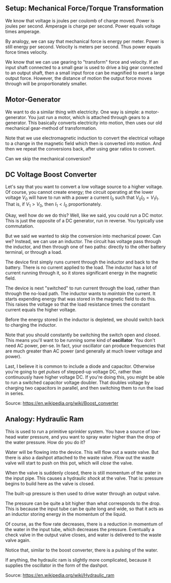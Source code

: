 ## Setup: Mechanical Force/Torque Transformation

We know that voltage is joules per coulomb of charge moved. Power is
joules per second. Amperage is charge per second. Power equals voltage
times amperage.

By analogy, we can say that mechanical force is energy per meter. Power
is still energy per second. Velocity is meters per second. Thus power
equals force times velocity.

We know that we can use gearing to "transform" force and velocity. If an
input shaft connected to a small gear is used to drive a big gear
connected to an output shaft, then a small input force can be magnified
to exert a large output force. However, the distance of motion the
output force moves through will be proportionately smaller.

## Motor-Generator

We want to do a similar thing with electricity. One way is simple: a
motor-generator. You just run a motor, which is attached through gears
to a generator. This basically converts electricity into motion, then
uses our old mechanical gear-method of transformation.

Note that we use electromagnetic induction to convert the electrical
voltage to a change in the magnetic field which then is converted into
motion. And then we repeat the conversions back, after using gear ratios
to convert.

Can we skip the mechanical conversion?

## DC Voltage Boost Converter

Let's say that you want to convert a low voltage source to a higher
voltage. Of course, you cannot create energy; the circuit operating at
the lower voltage $V_0$ will have to run with a power a current $I_0$
such that $V_0 I_0 = V_1 I_1$. That is, if $V_1 > V_0$, then $I_1 <
I_0$ proportionately.

Okay, well how do we do this? Well, like we said, you could run a DC
motor. This is just the opposite of a DC generator, run in reverse. You
typically use commutation.

But we said we wanted to skip the conversion into mechanical power. Can
we? Instead, we can use an inductor. The circuit has voltage pass
through the inductor, and then through one of two paths: directly to the
other battery terminal, or through a load.

The device first simply runs current through the inductor and back to
the battery. There is no current applied to the load. The inductor has a
lot of current running through it, so it stores significant energy in
the magnetic field.

The device is next "switched" to run current through the load, rather
than through the no-load path. The inductor wants to _maintain_ the
current. It starts expending energy that was stored in the magnetic
field to do this. This raises the voltage so that the load resistance
times the constant current equals the higher voltage.

Before the energy stored in the inductor is depleted, we should switch
back to charging the inductor.

Note that you should constantly be switching the switch open and closed.
This means you'll want to be running some kind of **oscillator**. You
don't need AC power, per-se. In fact, your oscillator can produce
frequencies that are much greater than AC power (and generally at much
lower voltage and power).

Last, I believe it is common to include a diode and capacitor. Otherwise
you're going to get _pulses_ of stepped-up voltage DC, rather than
continuously have higher voltage DC. If you're doing this, you might be
able to run a switched capacitor voltage doubler. That doubles voltage
by charging two capacitors in parallel, and then switching them to run
the load in series.

Source: https://en.wikipedia.org/wiki/Boost_converter

## Analogy: Hydraulic Ram

This is used to run a primitive sprinkler system. You have a source of
low-head water pressure, and you want to spray water higher than the
drop of the water pressure. How do you do it?

Water will be flowing into the device. This will flow out a waste valve.
But there is also a dashpot attached to the waste valve. Flow out the
waste valve will start to push on this pot, which will _close_ the
valve.

When the valve is suddenly closed, there is still momentum of the water
in the input pipe. This causes a hydraulic _shock_ at the valve. That
is: pressure begins to build here as the valve is closed.

The built-up pressure is then used to drive water through an output
valve.

The pressure can be quite a bit higher than what corresponds to the
drop. This is because the input tube can be quite long and wide, so that
it acts as an inductor storing energy in the momentum of the liquid.

Of course, as the flow rate decreases, there is a reduction in momentum
of the water in the input tube, which decreases the pressure. Eventually
a check valve in the output valve closes, and water is delivered to the
waste valve again.

Notice that, similar to the boost converter, there is a pulsing of the
water.

If anything, the hydraulic ram is slightly more complicated, because it
supplies the oscillator in the form of the dashpot.

Source: https://en.wikipedia.org/wiki/Hydraulic_ram
